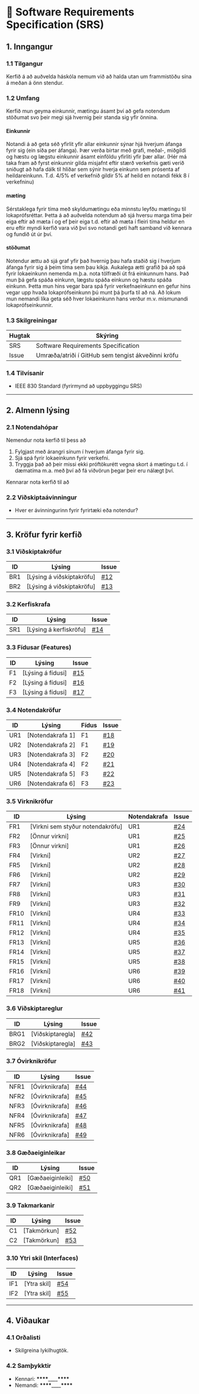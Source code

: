 # 📄 Software Requirements Specification (SRS)

## 1. Inngangur

### 1.1 Tilgangur

Kerfið á að auðvelda háskóla nemum við að halda utan um frammistöðu sína á meðan á önn stendur.

### 1.2 Umfang

Kerfið mun geyma einkunnir, mætingu ásamt því að gefa notendum stöðumat svo þeir megi sjá hvernig þeir standa sig yfir önnina.

#### Einkunnir

Notandi á að geta séð yfirlit yfir allar einkunnir sýnar hjá hverjum áfanga fyrir sig (ein síða per áfanga). Þær verða birtar með grafi, meðal-, miðgildi og hæstu og lægstu einkunnir ásamt einföldu yfirliti yfir þær allar. (Hér má taka fram að fyrst einkunnir gilda misjafnt eftir stærð verkefnis gæti verið sniðugt að hafa dálk til hliðar sem sýnir hverja einkunn sem prósenta af heildareinkunn. T.d. 4/5% ef verkefnið gildir 5% af heild en notandi fékk 8 í verkefninu)

#### mæting

Sérstaklega fyrir tíma með skyldumætingu eða minnstu leyfðu mætingu til lokaprófsréttar. Þetta á að auðvelda notendum að sjá hversu marga tíma þeir eiga eftir að mæta í og ef þeir eiga t.d. eftir að mæta í fleiri tíma heldur en eru eftir myndi kerfið vara við því svo notandi geti haft samband við kennara og fundið út úr því.

#### stöðumat

Notendur ættu að sjá graf yfir það hvernig þau hafa staðið sig í hverjum áfanga fyrir sig á þeim tíma sem þau kíkja. Aukalega ætti grafið þá að spá fyrir lokaeinkunn nemenda m.þ.a. nota tölfræði út frá einkunnum hans. Það mun þá gefa spáða einkunn, lægstu spáða einkunn og hæstu spáða einkunn. Þetta mun hins vegar bara spá fyrir verkefnaeinkunn en gefur hins vegar upp hvaða lokaprófseinkunn þú munt þá þurfa til að ná. Að lokum mun nemandi líka geta séð hver lokaeinkunn hans verður m.v. mismunandi lokaprófseinkunnir.

### 1.3 Skilgreiningar

| Hugtak | Skýring                                            |
| ------ | -------------------------------------------------- |
| SRS    | Software Requirements Specification                |
| Issue  | Umræða/atriði í GitHub sem tengist ákveðinni kröfu |

### 1.4 Tilvísanir

- IEEE 830 Standard (fyrirmynd að uppbyggingu SRS)

---

## 2. Almenn lýsing

### 2.1 Notendahópar

Nemendur nota kerfið til þess að

1. Fylgjast með árangri sínum í hverjum áfanga fyrir sig.
2. Sjá spá fyrir lokaeinkunn fyrir verkefni.
3. Tryggja það að þeir missi ekki próftökurétt vegna skort á mætingu t.d. í dæmatíma m.a. með því að fá viðvörun þegar þeir eru nálægt því.

Kennarar nota kerfið til að

### 2.2 Viðskiptaávinningur

- Hver er ávinningurinn fyrir fyrirtæki eða notendur?

---

## 3. Kröfur fyrir kerfið

### 3.1 Viðskiptakröfur

| ID  | Lýsing                    | Issue                  |
| --- | ------------------------- | ---------------------- |
| BR1 | [Lýsing á viðskiptakröfu] | [#12](../../issues/12) |
| BR2 | [Lýsing á viðskiptakröfu] | [#13](../../issues/13) |

### 3.2 Kerfiskrafa

| ID  | Lýsing                 | Issue                  |
| --- | ---------------------- | ---------------------- |
| SR1 | [Lýsing á kerfiskröfu] | [#14](../../issues/14) |

### 3.3 Fídusar (Features)

| ID  | Lýsing            | Issue                  |
| --- | ----------------- | ---------------------- |
| F1  | [Lýsing á fídusi] | [#15](../../issues/15) |
| F2  | [Lýsing á fídusi] | [#16](../../issues/16) |
| F3  | [Lýsing á fídusi] | [#17](../../issues/17) |

### 3.4 Notendakröfur

| ID  | Lýsing           | Fídus | Issue                  |
| --- | ---------------- | ----- | ---------------------- |
| UR1 | [Notendakrafa 1] | F1    | [#18](../../issues/18) |
| UR2 | [Notendakrafa 2] | F1    | [#19](../../issues/19) |
| UR3 | [Notendakrafa 3] | F2    | [#20](../../issues/20) |
| UR4 | [Notendakrafa 4] | F2    | [#21](../../issues/21) |
| UR5 | [Notendakrafa 5] | F3    | [#22](../../issues/22) |
| UR6 | [Notendakrafa 6] | F3    | [#23](../../issues/23) |

### 3.5 Virknikröfur

| ID   | Lýsing                           | Notendakrafa | Issue                  |
| ---- | -------------------------------- | ------------ | ---------------------- |
| FR1  | [Virkni sem styður notendakröfu] | UR1          | [#24](../../issues/24) |
| FR2  | [Önnur virkni]                   | UR1          | [#25](../../issues/25) |
| FR3  | [Önnur virkni]                   | UR1          | [#26](../../issues/26) |
| FR4  | [Virkni]                         | UR2          | [#27](../../issues/27) |
| FR5  | [Virkni]                         | UR2          | [#28](../../issues/28) |
| FR6  | [Virkni]                         | UR2          | [#29](../../issues/29) |
| FR7  | [Virkni]                         | UR3          | [#30](../../issues/30) |
| FR8  | [Virkni]                         | UR3          | [#31](../../issues/31) |
| FR9  | [Virkni]                         | UR3          | [#32](../../issues/32) |
| FR10 | [Virkni]                         | UR4          | [#33](../../issues/33) |
| FR11 | [Virkni]                         | UR4          | [#34](../../issues/34) |
| FR12 | [Virkni]                         | UR4          | [#35](../../issues/35) |
| FR13 | [Virkni]                         | UR5          | [#36](../../issues/36) |
| FR14 | [Virkni]                         | UR5          | [#37](../../issues/37) |
| FR15 | [Virkni]                         | UR5          | [#38](../../issues/38) |
| FR16 | [Virkni]                         | UR6          | [#39](../../issues/39) |
| FR17 | [Virkni]                         | UR6          | [#40](../../issues/40) |
| FR18 | [Virkni]                         | UR6          | [#41](../../issues/41) |

### 3.6 Viðskiptareglur

| ID   | Lýsing           | Issue                  |
| ---- | ---------------- | ---------------------- |
| BRG1 | [Viðskiptaregla] | [#42](../../issues/42) |
| BRG2 | [Viðskiptaregla] | [#43](../../issues/43) |

### 3.7 Óvirknikröfur

| ID   | Lýsing         | Issue                  |
| ---- | -------------- | ---------------------- |
| NFR1 | [Óvirknikrafa] | [#44](../../issues/44) |
| NFR2 | [Óvirknikrafa] | [#45](../../issues/45) |
| NFR3 | [Óvirknikrafa] | [#46](../../issues/46) |
| NFR4 | [Óvirknikrafa] | [#47](../../issues/47) |
| NFR5 | [Óvirknikrafa] | [#48](../../issues/48) |
| NFR6 | [Óvirknikrafa] | [#49](../../issues/49) |

### 3.8 Gæðaeiginleikar

| ID  | Lýsing           | Issue                  |
| --- | ---------------- | ---------------------- |
| QR1 | [Gæðaeiginleiki] | [#50](../../issues/50) |
| QR2 | [Gæðaeiginleiki] | [#51](../../issues/51) |

### 3.9 Takmarkanir

| ID  | Lýsing      | Issue                  |
| --- | ----------- | ---------------------- |
| C1  | [Takmörkun] | [#52](../../issues/52) |
| C2  | [Takmörkun] | [#53](../../issues/53) |

### 3.10 Ytri skil (Interfaces)

| ID  | Lýsing      | Issue                  |
| --- | ----------- | ---------------------- |
| IF1 | [Ytra skil] | [#54](../../issues/54) |
| IF2 | [Ytra skil] | [#55](../../issues/55) |

---

## 4. Viðaukar

### 4.1 Orðalisti

- Skilgreina lykilhugtök.

### 4.2 Samþykktir

- Kennari: **\*\*\*\***\_\_\_\_**\*\*\*\***
- Nemandi: **\*\*\*\***\_\_\_\_**\*\*\*\***
